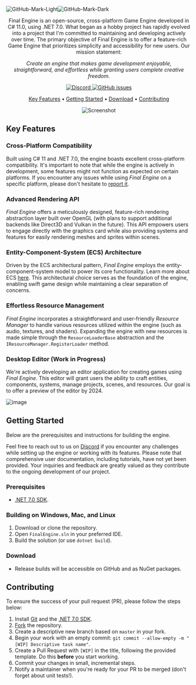 ![GitHub-Mark-Light](https://user-images.githubusercontent.com/50978201/193459338-32d71599-19d6-4eb6-b5b3-c34348d623b9.svg#gh-dark-mode-only)![GitHub-Mark-Dark](https://user-images.githubusercontent.com/50978201/193459322-b078ed0d-cf0d-4791-ad10-ee2f3131cd20.svg#gh-light-mode-only)

<p align="center">
    Final Engine is an open-source, cross-platform Game Engine developed in C# 11.0, using .NET 7.0. What began as a hobby project has rapidly evolved into a project that I'm committed to maintaining and developing actively over time. The primary objective of Final Engine is to offer a feature-rich Game Engine that prioritizes simplicity and accessibility for new users. Our mission statement:
</p>

<p align="center">
    <em>Create an engine that makes game development enjoyable, straightforward, and effortless while granting users complete creative freedom.</em>
</p>

<p align="center">
    <a href="https://discord.gg/edCTVFVwnV">
        <img alt="Discord" src="https://img.shields.io/discord/1085050447410241556?style=flat&logo=discord&label=discord">
    </a>
    <a href="https://github.com/softwareantics/FinalEngine/issues?q=is%3Aopen+is%3Aissue+label%3A%22%F0%9F%8F%81+Good+First+Issue%22">
        <img alt="GitHub issues" src="https://img.shields.io/github/issues/softwareantics/FinalEngine/🏁%20Good%20First%20Issue?color=7057ff&label=Good%20First%20Issues">
    </a>
</p>

<p align="center">
    <a href="#key-features">Key Features</a> •
    <a href="#getting-started">Getting Started</a> •
    <a href="#download">Download</a> •
    <a href="#contributing">Contributing</a> 
</p>

<p align="center">
    <img src="https://user-images.githubusercontent.com/50978201/202500840-07f0a568-633b-4494-99af-4ca0e17afd4f.png" alt="Screenshot">
</p>

## Key Features

### Cross-Platform Compatibility

Built using C# 11 and .NET 7.0, the engine boasts excellent cross-platform compatibility. It's important to note that while the engine is actively in development, some features might not function as expected on certain platforms. If you encounter any issues while using _Final Engine_ on a specific platform, please don't hesitate to [report it](https://github.com/softwareantics/FinalEngine/issues/new/choose).

### Advanced Rendering API

_Final Engine_ offers a meticulously designed, feature-rich rendering abstraction layer built over OpenGL (with plans to support additional backends like Direct3D and Vulkan in the future). This API empowers users to engage directly with the graphics card while also providing systems and features for easily rendering meshes and sprites within scenes.

### Entity-Component-System (ECS) Architecture

Driven by the ECS architectural pattern, _Final Engine_ employs the entity-component-system model to power its core functionality. Learn more about ECS [here](https://en.wikipedia.org/wiki/Entity_component_system). This architectural choice serves as the foundation of the engine, enabling swift game design while maintaining a clear separation of concerns.

### Effortless Resource Management

_Final Engine_ incorporates a straightforward and user-friendly _Resource Manager_ to handle various resources utilized within the engine (such as audio, textures, and shaders). Expanding the engine with new resources is made simple through the `ResourceLoaderBase` abstraction and the `IResourceManager.RegisterLoader` method.

### Desktop Editor (Work in Progress)

We're actively developing an editor application for creating games using _Final Engine_. This editor will grant users the ability to craft entities, components, systems, manage projects, scenes, and resources. Our goal is to offer a preview of the editor by 2024.

![image](https://github.com/softwareantics/FinalEngine/assets/50978201/82814656-ce31-46b6-b05e-38134eae90e4)

## Getting Started

Below are the prerequisites and instructions for building the engine.

Feel free to reach out to us on [Discord](https://discord.gg/edCTVFVwnV) if you encounter any challenges while setting up the engine or working with its features. Please note that comprehensive user documentation, including tutorials, have not yet been provided. Your inquiries and feedback are greatly valued as they contribute to the ongoing development of our project.

### Prerequisites

- [.NET 7.0 SDK](https://dotnet.microsoft.com/download/dotnet/7.0).

### Building on Windows, Mac, and Linux

1. Download or clone the repository.
2. Open `FinalEngine.sln` in your preferred IDE.
3. Build the solution (or use `dotnet build`).

### Download

- Release builds will be accessible on GitHub and as NuGet packages.

## Contributing

To ensure the success of your pull request (PR), please follow the steps below:

1. Install [Git](https://git-scm.com/downloads) and the [.NET 7.0 SDK](https://dotnet.microsoft.com/download/dotnet/7.0).
2. [Fork](https://github.com/softwareantics/FinalEngine/fork) the repository.
3. Create a descriptive new branch based on `master` in your fork.
4. Begin your work with an empty commit: `git commit --allow-empty -m "[WIP] Descriptive task name"`.
5. Create a Pull Request with `[WIP]` in the title, following the provided template. Do this **before** you start working.
6. Commit your changes in small, incremental steps.
7. Notify a maintainer when you're ready for your PR to be merged (don't forget about unit tests!).
